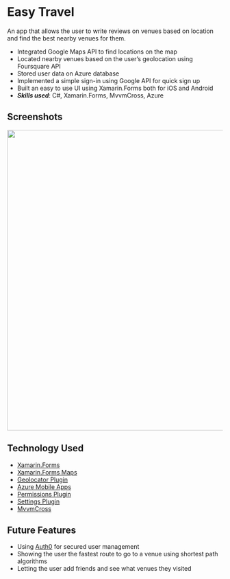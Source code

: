 # Easy Travel

An app that allows the user to write reviews on venues based on location and
find the best nearby venues for them.

* Integrated Google Maps API to find locations on the map
* Located nearby venues based on the user’s geolocation using Foursquare API
* Stored user data on Azure database 
* Implemented a simple sign-in using Google API for quick sign up
* Built an easy to use UI using Xamarin.Forms both for iOS and Android
* *__Skills used__*: C#, Xamarin.Forms, MvvmCross, Azure

## Screenshots
<p align="center">
  <img src="https://github.com/JonathanMiz/TravelApp/blob/master/TravelApp/screenshots.png" width="700" height="700" >
</p>

## Technology Used
* [Xamarin.Forms](http://xamarin.com/forms)
* [Xamarin.Forms Maps](https://www.nuget.org/packages/Xamarin.Forms.Maps/3.4.0.1009999)
* [Geolocator Plugin](https://github.com/jamesmontemagno/GeolocatorPlugin)
* [Azure Mobile Apps](https://components.xamarin.com/view/azure-mobile-client)
* [Permissions Plugin](https://github.com/jamesmontemagno/PermissionsPlugin)
* [Settings Plugin](https://github.com/jamesmontemagno/SettingsPlugin)
* [MvvmCross](https://github.com/MvvmCross/MvvmCross)

## Future Features
* Using [Auth0](https://auth0.com/) for secured user management
* Showing the user the fastest route to go to a venue using shortest path algorithms
* Letting the user add friends and see what venues they visited
